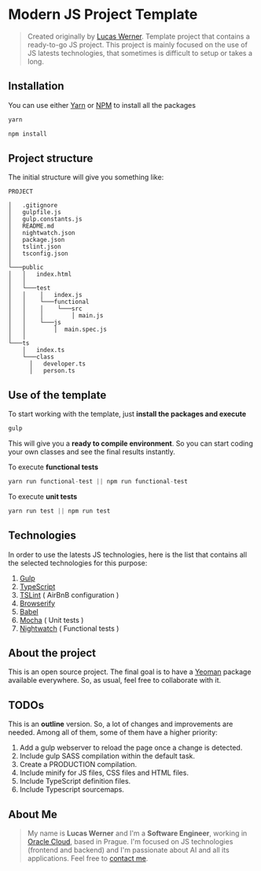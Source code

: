 # Modern JS Project Template
>Created originally by [Lucas Werner](https://www.linkedin.com/in/lucas-werner/).
Template project that contains a ready-to-go JS project.
This project is mainly focused on the use of JS latests technologies, that sometimes is difficult to setup or takes a long.
## Installation
You can use either [Yarn](https://yarnpkg.com/) or [NPM](https://www.npmjs.com/) to install all the packages
```javascript
yarn
```
```javascript
npm install
```
## Project structure
The initial structure will give you something like:
```
PROJECT

│   .gitignore
│   gulpfile.js
│   gulp.constants.js
│   README.md
│   nightwatch.json
│   package.json
│   tslint.json
│   tsconfig.json
│
└───public
│   │   index.html
│   │
│   └───test
│   │    │   index.js
│   │    └───functional
│   │    │    └───src
│   │    │        │ main.js
│   │    └───js
│   │        │  main.spec.js
│   │
└───ts
    │   index.ts
    └───class
      │   developer.ts
      │   person.ts
```
## Use of the template
To start working with the template, just **install the packages and execute**
```javascript
gulp
```
This will give you a **ready to compile environment**. So you can start coding your own classes and see the final results instantly.

To execute **functional tests**
```javascript
yarn run functional-test || npm run functional-test
```
To execute **unit tests**
```javascript
yarn run test || npm run test
```
## Technologies
In order to use the latests JS technologies, here is the list that contains all the selected technologies for this purpose:
 1. [Gulp](https://gulpjs.com/)
 2. [TypeScript](https://www.typescriptlang.org/)
 3. [TSLint](https://palantir.github.io/tslint/) ( AirBnB configuration )
 4. [Browserify](http://browserify.org/)
 5. [Babel](https://babeljs.io/repl/)
 6. [Mocha](https://mochajs.org/) ( Unit tests )
 7. [Nightwatch](http://nightwatchjs.org/) ( Functional tests )
## About the project
This is an open source project. The final goal is to have a [Yeoman](http://yeoman.io/) package available everywhere.
So, as usual, feel free to collaborate with it.
## TODOs
This is an **outline** version. So, a lot of changes and improvements are needed. Among all of them, some of them have a higher priority:
1. Add a gulp webserver to reload the page once a change is detected.
2. Include gulp SASS compilation within the default task.
3. Create a PRODUCTION compilation.
4. Include minify for JS files, CSS files and HTML files.
5. Include TypeScript definition files.
6. Include Typescript sourcemaps.
## About Me
>My name is **Lucas Werner** and I'm a **Software Engineer**, working in [Oracle Cloud](https://cloud.oracle.com/), based in Prague. I'm focused on JS technologies (frontend and backend) and I'm passionate about AI and all its applications.
Feel free to [contact me](https://www.linkedin.com/in/lucas-werner/).
